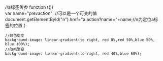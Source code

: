//a标签传参
     function t(){  
            var name="prevaction"; //可以是一个可变的值  
            document.getElementById("n").href="a.action?name="+name;//n为定位a标签的位置
    }


    //颜色突变
    background-image: linear-gradient(to right, red 0%,red 50%,blue 50%, blue 100%);
    //陡峭渐变
    background-image: linear-gradient(to right, red 40%,blue 60%);